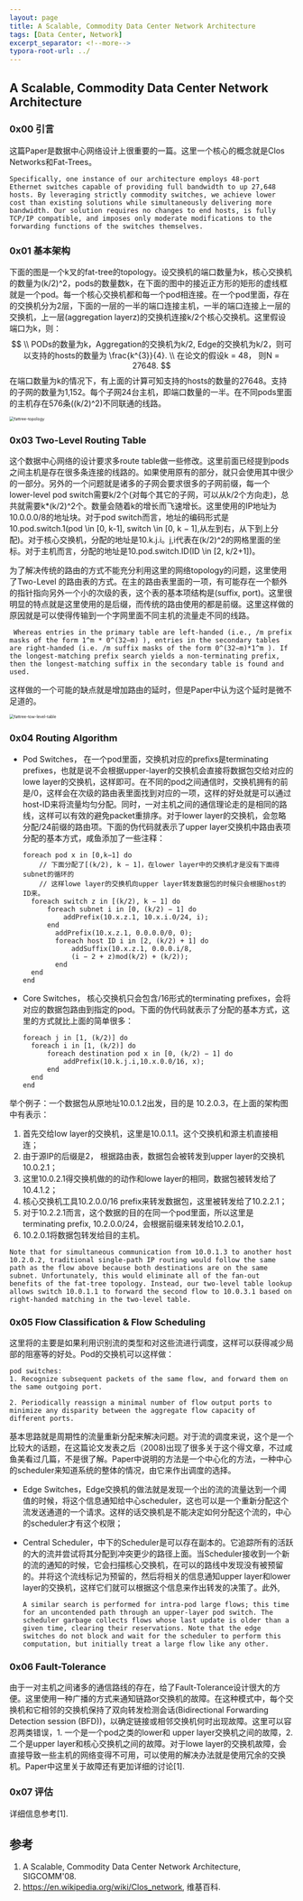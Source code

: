 ```yaml
---
layout: page
title: A Scalable, Commodity Data Center Network Architecture
tags: [Data Center, Network]
excerpt_separator: <!--more-->
typora-root-url: ../
---
```


## A Scalable, Commodity Data Center Network Architecture

### 0x00 引言

  这篇Paper是数据中心网络设计上很重要的一篇。这里一个核心的概念就是Clos Networks和Fat-Trees。

```
Specifically, one instance of our architecture employs 48-port Ethernet switches capable of providing full bandwidth to up 27,648 hosts. By leveraging strictly commodity switches, we achieve lower cost than existing solutions while simultaneously delivering more bandwidth. Our solution requires no changes to end hosts, is fully TCP/IP compatible, and imposes only moderate modifications to the forwarding functions of the switches themselves.
```

### 0x01 基本架构

下面的图是一个k叉的fat-tree的topology。设交换机的端口数量为k，核心交换机的数量为(k/2)^2，pods的数量数k，在下面的图中的接近正方形的矩形的虚线框就是一个pod。每一个核心交换机都和每一个pod相连接。在一个pod里面，存在的交换机分为2层，下面的一层的一半的端口连接主机，一半的端口连接上一层的交换机，上一层(aggregation layerz)的交换机连接k/2个核心交换机。这里假设端口为k，则：
$$
\\ PODs的数量为k，Aggregation的交换机为k/2, Edge的交换机为k/2，则可以支持的hosts的数量为 \frac{k^{3}}{4}. \\
在论文的假设k = 48， 则N = 27648.
$$
在端口数量为k的情况下，有上面的计算可知支持的hosts的数量的27648。支持的子网的数量为1,152。每个子网24台主机，即端口数量的一半。在不同pods里面的主机存在576条((k/2)^2)不同联通的线路。

<img src="/assets/img/fattree-topology.png" alt="fattree-topology" style="zoom:50%;" />

### 0x03 Two-Level Routing Table

  这个数据中心网络的设计要求多route table做一些修改。这里前面已经提到pods之间主机是存在很多条连接的线路的。如果使用原有的部分，就只会使用其中很少的一部分。另外的一个问题就是诸多的子网会要求很多的子网前缀，每一个lower-level pod switch需要k/2个(对每个其它的子网，可以从k/2个方向走)，总共就需要k*(k/2)^2个。数量会随着k的增长而飞速增长。这里使用的IP地址为10.0.0.0/8的地址块。对于pod switch而言，地址的编码形式是10.pod.switch.1(pod \in [0, k-1], switch \in  [0, k − 1],从左到右，从下到上分配)。对于核心交换机，分配的地址是10.k.j.i。j,i代表在(k/2)^2的网格里面的坐标。对于主机而言，分配的地址是10.pod.switch.ID(ID \in  [2, k/2+1])。

  为了解决传统的路由的方式不能充分利用这里的网络topology的问题，这里使用了Two-Level 的路由表的方式。在主的路由表里面的一项，有可能存在一个额外的指针指向另外一个小的次级的表，这个表的基本项结构是(suffix, port)。这里很明显的特点就是这里使用的是后缀，而传统的路由使用的都是前缀。这里这样做的原因就是可以使得传输到一个字网里面不同主机的流量走不同的线路。

```
 Whereas entries in the primary table are left-handed (i.e., /m prefix masks of the form 1^m * 0^(32−m) ), entries in the secondary tables are right-handed (i.e. /m suffix masks of the form 0^(32−m)*1^m ). If the longest-matching prefix search yields a non-terminating prefix, then the longest-matching suffix in the secondary table is found and used.
```

这样做的一个可能的缺点就是增加路由的延时，但是Paper中认为这个延时是微不足道的。

<img src="/assets/img/fattree-tow-level-table.png" alt="fattree-tow-level-table" style="zoom:50%;" />  

### 0x04 Routing Algorithm

* Pod Switches， 在一个pod里面，交换机对应的prefixs是terminating prefixes，也就是说不会根据upper-layer的交换机会直接将数据包交给对应的lowe layer的交换机，这样即可。在不同的pod之间通信时，交换机拥有的前是/0，这样会在次级的路由表里面找到对应的一项，这样的好处就是可以通过host-ID来将流量均匀分配。同时，一对主机之间的通信理论走的是相同的路线，这样可以有效的避免packet重排序。对于lower layer的交换机，会忽略分配/24前缀的路由项。下面的伪代码就表示了upper layer交换机中路由表项分配的基本方式，咸鱼添加了一些注释：

  ```
  foreach pod x in [0,k−1] do
      // 下面分配了[(k/2), k − 1]，在lower layer中的交换机才是没有下面得subnet的循环的
      // 这样lowe layer的交换机向upper layer转发数据包的时候只会根据host的ID来。
  	foreach switch z in [(k/2), k − 1] do
  		foreach subnet i in [0, (k/2) − 1] do
  			addPrefix(10.x.z.1, 10.x.i.0/24, i);
  		end
          addPrefix(10.x.z.1, 0.0.0.0/0, 0); 
          foreach host ID i in [2, (k/2) + 1] do
              addSuffix(10.x.z.1, 0.0.0.i/8,
              (i − 2 + z)mod(k/2) + (k/2)); 
          end
  	end 
  end
  ```

* Core Switches， 核心交换机只会包含/16形式的terminating prefixes，会将对应的数据包路由到指定的pod。下面的伪代码就表示了分配的基本方式，这里的方式就比上面的简单很多：

  ```
  foreach j in [1, (k/2)] do 
  	foreach i in [1, (k/2)] do
  		foreach destination pod x in [0, (k/2) − 1] do 
  			addPrefix(10.k.j.i,10.x.0.0/16, x);
  		end
  	end 
  end
  ```

 举个例子：一个数据包从原地址10.0.1.2出发，目的是 10.2.0.3，在上面的架构图中有表示：

1. 首先交给low layer的交换机，这里是10.0.1.1。这个交换机和源主机直接相连；
2. 由于源IP的后缀是2， 根据路由表，数据包会被转发到upper layer的交换机10.0.2.1；
3. 这里10.0.2.1得交换机做的的动作和lowe layer的相同，数据包被转发给了10.4.1.2；
4. 核心交换机工具10.2.0.0/16 prefix来转发数据包，这里被转发给了10.2.2.1；
5. 对于10.2.2.1而言，这个数据的目的在同一个pod里面，所以这里是terminating prefix, 10.2.0.0/24，会根据前缀来转发给10.2.0.1，
6. 10.2.0.1将数据包转发给目的主机。

```
Note that for simultaneous communication from 10.0.1.3 to another host 10.2.0.2, traditional single-path IP routing would follow the same path as the flow above because both destinations are on the same subnet. Unfortunately, this would eliminate all of the fan-out benefits of the fat-tree topology. Instead, our two-level table lookup allows switch 10.0.1.1 to forward the second flow to 10.0.3.1 based on right-handed matching in the two-level table.
```

### 0x05 Flow Classification & Flow Scheduling

  这里将的主要是如果利用识别流的类型和对这些流进行调度，这样可以获得减少局部的阻塞等的好处。Pod的交换机可以这样做：

```
pod switches:
1. Recognize subsequent packets of the same flow, and forward them on the same outgoing port.

2. Periodically reassign a minimal number of flow output ports to minimize any disparity between the aggregate flow capacity of different ports.

```

基本思路就是周期性的流量重新分配来解决问题。对于流的调度来说，这个是一个比较大的话题，在这篇论文发表之后（2008)出现了很多关于这个得文章，不过咸鱼美看过几篇，不是很了解。Paper中说明的方法是一个中心化的方法，一种中心的scheduler来知道系统的整体的情况，由它来作出调度的选择。

* Edge Switches，Edge交换机的做法就是发现一个出的流的流量达到一个阈值的时候，将这个信息通知给中心scheduler，这也可以是一个重新分配这个流发送通道的一个请求。这样的话交换机是不能决定如何分配这个流的，中心的scheduler才有这个权限；

* Central Scheduler，中下的Scheduler是可以存在副本的。它追踪所有的活跃的大的流并尝试将其分配到冲突更少的路径上面。当Scheduler接收到一个新的流的通知的时候，它会扫描核心交换机，在可以的路线中发现没有被预留的。并将这个流线标记为预留的，然后将相关的信息通知upper layer和lower layer的交换机，这样它们就可以根据这个信息来作出转发的决策了。此外,

  ```
  A similar search is performed for intra-pod large flows; this time for an uncontended path through an upper-layer pod switch. The scheduler garbage collects flows whose last update is older than a given time, clearing their reservations. Note that the edge switches do not block and wait for the scheduler to perform this computation, but initially treat a large flow like any other.
  ```

### 0x06 Fault-Tolerance

  由于一对主机之间诸多的通信路线的存在，给了Fault-Tolerance设计很大的方便。这里使用一种广播的方式来通知链路or交换机的故障。在这种模式中，每个交换机和它相邻的交换机保持了双向转发检测会话(Bidirectional Forwarding Detection session (BFD))，以确定链接或相邻交换机何时出现故障。这里可以容忍两类错误，1. 一个是一个pod之类的lower和 upper layer交换机之间的故障，2. 二个是upper layer和核心交换机之间的故障。对于lowe layer的交换机故障，会直接导致一些主机的网络变得不可用，可以使用的解决办法就是使用冗余的交换机。Paper中这里关于故障还有更加详细的讨论[1].

### 0x07 评估

  详细信息参考[1].

## 参考

1. A Scalable, Commodity Data Center Network Architecture, SIGCOMM'08.
2. https://en.wikipedia.org/wiki/Clos_network, 维基百科.

